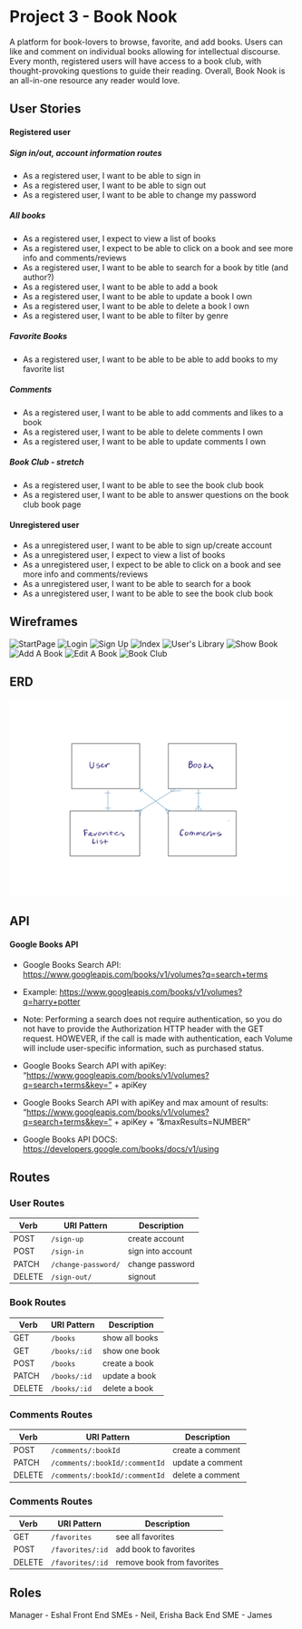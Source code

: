 # Project 3 - Book Nook
A platform for book-lovers to browse, favorite, and add books. Users can like and comment on individual books allowing for intellectual discourse. Every month, registered users will have access to a book club, with thought-provoking questions to guide their reading. Overall, Book Nook is an all-in-one resource any reader would love.

## User Stories
#### Registered user
##### Sign in/out, account information routes
* As a registered user, I want to be able to sign in
* As a registered user, I want to be able to sign out
* As a registered user, I want to be able to change my password

##### All books
* As a registered user, I expect to view a list of books
* As a registered user, I expect to be able to click on a book and see more info and comments/reviews
* As a registered user, I want to be able to search for a book by title (and author?)
* As a registered user, I want to be able to add a book
* As a registered user, I want to be able to update a book I own
* As a registered user, I want to be able to delete a book I own
* As a registered user, I want to be able to filter by genre

##### Favorite Books
* As a registered user, I want to be able to be able to add books to my favorite list

##### Comments
* As a registered user, I want to be able to add comments and likes to a book
* As a registered user, I want to be able to delete comments I own
* As a registered user, I want to be able to update comments I own

##### Book Club - stretch
* As a registered user, I want to be able to see the book club book
* As a registered user, I want to be able to answer questions on the book club book page

#### Unregistered user
* As a unregistered user, I want to be able to sign up/create account
* As a unregistered user, I expect to view a list of books
* As a unregistered user, I expect to be able to click on a book and see more info and comments/reviews
* As a unregistered user, I want to be able to search for a book
* As a unregistered user, I want to be able to see the book club book

## Wireframes
![StartPage](https://i.imgur.com/6H6f5L3l.png)
![Login](https://i.imgur.com/TNNsw0gl.png)
![Sign Up](https://i.imgur.com/1ts3qvtl.jpg)
![Index](https://i.imgur.com/SStY7X0l.png)
![User's Library](https://i.imgur.com/DqBReSml.png)
![Show Book](https://i.imgur.com/9QcMdS2l.png)
![Add A Book](https://i.imgur.com/kxsuZObl.png)
![Edit A Book](https://i.imgur.com/JkwhgmDl.png)
![Book Club](https://i.imgur.com/9gJnhO1l.png)

## ERD
![erds](./images/Project3ERDs.jpg)

## API
#### Google Books API
* Google Books Search API:
https://www.googleapis.com/books/v1/volumes?q=search+terms

* Example: 
https://www.googleapis.com/books/v1/volumes?q=harry+potter

* Note: Performing a search does not require authentication, so you do not have to provide the Authorization HTTP header with the GET request. HOWEVER, if the call is made with authentication, each Volume will include user-specific information, such as purchased status.

* Google Books Search API with apiKey:
“https://www.googleapis.com/books/v1/volumes?q=search+terms&key=” + apiKey

* Google Books Search API with apiKey and max amount of results:
“https://www.googleapis.com/books/v1/volumes?q=search+terms&key=” + apiKey + “&maxResults=NUMBER”

* Google Books API DOCS: 
https://developers.google.com/books/docs/v1/using

## Routes
### User Routes
| Verb   | URI Pattern            | Description |
|--------|------------------------|-------------------|
| POST   | `/sign-up`             | create account  |
| POST   | `/sign-in`             | sign into account   |
| PATCH  | `/change-password/` | change password  |
| DELETE | `/sign-out/`        | signout  |

### Book Routes
| Verb   | URI Pattern            | Description |
|--------|------------------------|-------------------|
| GET   | `/books`             | show all books   |
| GET   | `/books/:id`             | show one book   |
| POST   | `/books`             | create a book  |
| PATCH  | `/books/:id` | update a book  |
| DELETE | `/books/:id`        | delete a book  |

### Comments Routes
| Verb   | URI Pattern            | Description |
|--------|------------------------|-------------------|
| POST   | `/comments/:bookId`             | create a comment    |
| PATCH  | `/comments/:bookId/:commentId` | update a comment  |
| DELETE | `/comments/:bookId/:commentId`        | delete a comment   |

### Comments Routes
| Verb   | URI Pattern            | Description |
|--------|------------------------|-------------------|
| GET   | `/favorites`             | see all favorites   |
| POST   | `/favorites/:id`             | add book to favorites   |
| DELETE | `/favorites/:id`        | remove book from favorites   |


## Roles
Manager - Eshal
Front End SMEs - Neil, Erisha
Back End SME - James
